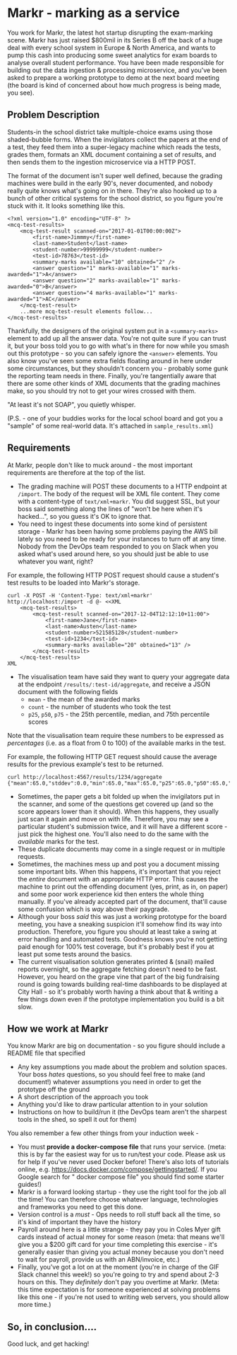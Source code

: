 # Markr - marking as a service

You work for Markr, the latest hot startup disrupting the exam-marking scene. Markr has just raised \$800mil in its Series B off the back of a huge deal with every school system in Europe & North America, and wants to pump this cash into producing some sweet analytics for exam boards to analyse overall student performance. You have been made responsible for building out the data ingestion & processing microservice, and you've been asked to prepare a working prototype to demo at the next board meeting (the board is kind of concerned about how much progress is being made, you see).

## Problem Description


Students-in the school district take multiple-choice exams using those shaded-bubble forms. When the invigilators collect the papers at the end of a test, they feed them into a super-legacy machine which reads the tests, grades them, formats an XML document containing a set of results, and then sends them to the ingestion microservice via a HTTP POST.

The format of the document isn't super well defined, because the grading machines were build in the early 90's, never documented, and nobody really quite knows what's going on in there. They're also hooked up to a bunch of other critical systems for the school district, so you figure you're stuck with it. It looks something like this.

```
<?xml version="1.0" encoding="UTF-8" ?>
<mcq-test-results>
    <mcq-test-result scanned-on="2017-01-01T00:00:00Z">
        <first-name>Jimmmy</first-name>
        <last-name>Student</last-name>
        <student-number>99999999</student-number>
        <test-id>78763</test-id>
        <summary-marks available="10" obtained="2" />
        <answer question="1" marks-available="1" marks-awarded="1">A</answer>
        <answer question="2" marks-available="1" marks-awarded="0">B</answer>
        <answer question="4 marks-available="1" marks-awarded="1">AC</answer>
    </mcq-test-result>
    ...more mcq-test-result elements follow...
</mcq-test-results>
```

Thankfully, the designers of the original system put in a `<summary-marks>` element to add up all the answer data. You're not quite sure if you can trust it, but your boss told you to go with what's in there for now while you smash out this prototype - so you can safely ignore the `<answer>` elements. You also know you've seen some extra fields floating around in here under some circumstances, but they shouldn't concern you - probably some gunk the reporting team needs in there. Finally, you're tangentially aware that there are some other kinds of XML documents that the grading machines make, so you should try not to get your wires crossed with them.

"At least it's not SOAP", you quietly whisper.

(P.S. - one of your buddies works for the local school board and got you a "sample" of some real-world data. It's attached in `sample_results.xml`)

## Requirements

At Markr, people don't like to muck around - the most important requirements are therefore at the top of the list.

-   The grading machine will POST these documents to a HTTP endpoint at `/import`. The body of the request will be XML file content. They come with a content-type of `text/xml+markr`. You did suggest SSL, but your boss said something along the lines of "won't be here when it's hacked...", so you guess it's OK to ignore that.
-   You need to ingest these documents into some kind of persistent storage - Markr has been having some problems paying the AWS bill lately so you need to be ready for your instances to turn off at any time. Nobody from the DevOps team responded to you on Slack when you asked what's used around here, so you should just be able to use whatever you want, right?

For example, the following HTTP POST request should cause a student's test results to be loaded into Markr's storage.

```
curl -X POST -H 'Content-Type: text/xml+markr' http://localhost:/import -d @- <<XML
    <mcq-test-results>
        <mcq-test-result scanned-on="2017-12-04T12:12:10+11:00">
            <first-name>Jane</first-name>
            <last-name>Austen</last-name>
            <student-number>521585128</student-number>
            <test-id>1234</test-id>
            <summary-marks available="20" obtained="13" />
        </mcq-test-result>
    </mcq-test-results>
XML
```

-   The visualisation team have said they want to query your aggregate data at the endpoint `/results/:test-id/aggregate`, and receive a JSON document with the following fields
    -   `mean` - the mean of the awarded marks
    -   `count` - the number of students who took the test
    -   `p25`, `p50`, `p75` - the 25th percentile, median, and 75th percentile scores

Note that the visualisation team require these numbers to be expressed as _percentages_ (i.e. as a float from 0 to 100) of the available marks in the test.

For example, the following HTTP GET request should cause the average results for the previous example's test to be returned.

```
curl http://localhost:4567/results/1234/aggregate
{"mean":65.0,"stddev":0.0,"min":65.0,"max":65.0,"p25":65.0,"p50":65.0,"p75":65.0,"count":1}
```

-   Sometimes, the paper gets a bit folded up when the invigilators put in the scanner, and some of the questions get covered up (and so the score appears lower than it should). When this happens, they usually just scan it again and move on with life. Therefore, you may see a particular student's submission twice, and it will have a different score - just pick the highest one. You'll also need to do the same with the _available_ marks for the test.
-   These duplicate documents may come in a single request or in multiple requests.
-   Sometimes, the machines mess up and post you a document missing some important bits. When this happens, it's important that you reject the _entire_ document with an appropriate HTTP error. This causes the machine to print out the offending document (yes, print, as in, on paper) and some poor work experience kid then enters the whole thing manually. If you've already accepted part of the document, that'll cause some confusion which is _way_ above their paygrade.
-   Although your boss _said_ this was just a working prototype for the board meeting, you have a sneaking suspicion it'll somehow find its way into production. Therefore, you figure you should at least take a swing at error handling and automated tests. Goodness knows you're not getting paid enough for 100% test coverage, but it's probably best if you at least put some tests around the basics.
-   The current visualisation solution generates printed & (snail) mailed reports overnight, so the aggregate fetching doesn't need to be fast. However, you heard on the grape vine that part of the big fundraising round is going towards building real-time dashboards to be displayed at City Hall - so it's probably worth having a think about that & writing a few things down even if the prototype implementation you build is a bit slow.

## How we work at Markr

You know Markr are big on documentation - so you figure should include a README file that specified

-   Any key assumptions you made about the problem and solution spaces. Your boss _hates_ questions, so you should feel free to make (and document!) whatever assumptions you need in order to get the prototype off the ground
-   A short description of the approach you took
-   Anything you'd like to draw particular attention to in your solution
-   Instructions on how to build/run it (the DevOps team aren't the sharpest tools in the shed, so spell it out for them)

You also remember a few other things from your induction week -
-   You must **provide a docker-compose file** that runs your service. (meta: this is by far the easiest way for us to run/test your code. Please ask us for help if you've never used Docker before! There's also lots of tutorials online, e.g. https://docs.docker.com/compose/gettingstarted/. If you Google search for "<my favourite framework> docker compose file" you should find some starter guides!)
- Markr is a forward looking startup - they use the right tool for the job all the time! You can therefore choose whatever language, technologies and frameworks you need to get this done.
-   Version control is a _must_ - Ops needs to roll stuff back all the time, so it's kind of important they have the history
-   Payroll around here is a little strange - they pay you in Coles Myer gift cards instead of actual money for some reason (meta: that means we'll give you a \$200 gift card for your time completing this exercise - it's generally easier than giving you actual money because you don't need to wait for payroll, provide us with an ABN/invoice, etc.)
-   Finally, you've got a lot on at the moment (you're in charge of the GIF Slack channel this week!) so you're going to try and spend about 2-3 hours on this. They _definitely_ don't pay you overtime at Markr. (Meta: this time expectation is for someone experienced at solving problems like this one - if you're not used to writing web servers, you should allow more time.)

## So, in conclusion....

Good luck, and get hacking!

